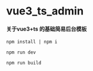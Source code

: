 # vue3_ts_admin

#### 关于vue3+ts 的基础简易后台模板

``npm install | npm i``

``npm run dev``

``npm run build``